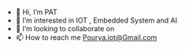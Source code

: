 - 👋 Hi, I’m PAT
- 👀 I’m interested in IOT , Embedded System and AI
- 💞️ I’m looking to collaborate on 
- 📫 How to reach me Pourya.iot@Gmail.com


<!---
PAT-IOT/PAT-IOT is a ✨ special ✨ repository because its `README.md` (this file) appears on your GitHub profile.
You can click the Preview link to take a look at your changes.
--->
